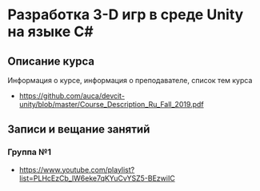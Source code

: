 # Разработка 3-D игр в среде Unity на языке C#

## Описание курса

Информация о курсе, информация о преподавателе, список тем курса

* <https://github.com/auca/devcit-unity/blob/master/Course_Description_Ru_Fall_2019.pdf>

## Записи и вещание занятий

### Группа №1

* <https://www.youtube.com/playlist?list=PLHcEzCb_lW6eke7qKYuCvYSZ5-BEzwiIC>

